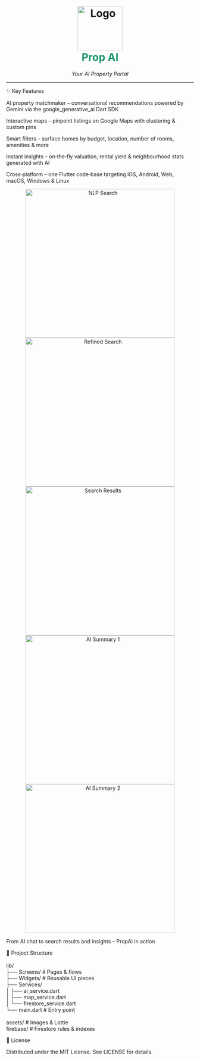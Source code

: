 <h1 align="center">
  <img src="assets/wizard.png" alt="Logo" width="120"/>
  <br/>
  <span style="color:#1A936F">Prop&nbsp;AI</span>
</h1>

<p align="center">
  <i>Your AI Property Portal</i>
</p>


---
✨ Key Features

AI property matchmaker – conversational recommendations powered by Gemini via the google_generative_ai Dart SDK

Interactive maps – pinpoint listings on Google Maps with clustering & custom pins

Smart filters – surface homes by budget, location, number of rooms, amenities & more

Instant insights – on‑the‑fly valuation, rental yield & neighbourhood stats generated with AI

Cross‑platform – one Flutter code‑base targeting iOS, Android, Web, macOS, Windows & Linux

<p align="center"> 
  <img src="docs/nlp_search.jpg" width="400" alt="NLP Search">
  <img src="docs/search.jpg" width="400" alt="Refined Search"> 
  <img src="docs/results.jpg" width="400" alt="Search Results">
  <img src="docs/summary_1.jpg" width="400" alt="AI Summary 1"> 
  <img src="docs/summary_2.jpg" width="400" alt="AI Summary 2"> </p>
From AI chat to search results and insights – PropAI in action



🧩 Project Structure <br>
<br>
lib/ <br>
├── Screens/              # Pages & flows <br>
├── Widgets/              # Reusable UI pieces <br>
├── Services/ <br>
│   ├── ai_service.dart <br>
│   ├── map_service.dart <br>
│   └── firestore_service.dart <br>
└── main.dart             # Entry point <br>
<br>
assets/                   # Images & Lottie <br>
firebase/                 # Firestore rules & indexes <br>



📝 License

Distributed under the MIT License. See LICENSE for details.

